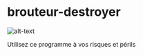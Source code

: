 # brouteur-destroyer

![alt-text
](https://img.over-blog-kiwi.com/1/21/51/02/20180330/ob_a8c137_b-1-q-0-p-0.jpg)

Utilisez ce programme à vos risques et périls
